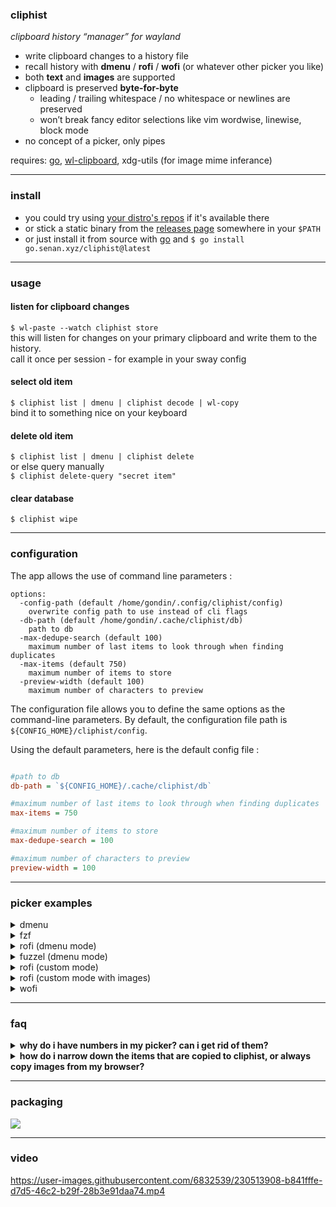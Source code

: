 ### cliphist

_clipboard history “manager” for wayland_

- write clipboard changes to a history file
- recall history with **dmenu** / **rofi** / **wofi** (or whatever other picker you like)
- both **text** and **images** are supported
- clipboard is preserved **byte-for-byte**
  - leading / trailing whitespace / no whitespace or newlines are
    preserved
  - won’t break fancy editor selections like vim wordwise, linewise,
    block mode
- no concept of a picker, only pipes

requires: [go](https://golang.org/),
[wl-clipboard](https://github.com/bugaevc/wl-clipboard), xdg-utils (for
image mime inferance)

---

### install

- you could try using [your distro's repos](#packaging) if it's available there
- or stick a static binary from the [releases page](https://github.com/sentriz/cliphist/releases) somewhere in your `$PATH`
- or just install it from source with [go](https://go.dev/doc/install) and `$ go install go.senan.xyz/cliphist@latest`

---

### usage

#### listen for clipboard changes

`$ wl-paste --watch cliphist store`  
this will listen for changes on your primary clipboard and write them to the history.  
call it once per session - for example in your sway config

#### select old item

`$ cliphist list | dmenu | cliphist decode | wl-copy`  
bind it to something nice on your keyboard

#### delete old item

`$ cliphist list | dmenu | cliphist delete`  
or else query manually  
`$ cliphist delete-query "secret item"`

#### clear database

`$ cliphist wipe`

---

### configuration

The app allows the use of command line parameters : 
```
options:
  -config-path (default /home/gondin/.config/cliphist/config)
    overwrite config path to use instead of cli flags
  -db-path (default /home/gondin/.cache/cliphist/db)
    path to db
  -max-dedupe-search (default 100)
    maximum number of last items to look through when finding duplicates
  -max-items (default 750)
    maximum number of items to store
  -preview-width (default 100)
    maximum number of characters to preview
```

The configuration file allows you to define the same options as the command-line parameters. By default, the configuration file path is `${CONFIG_HOME}/cliphist/config`.

Using the default parameters, here is the default config file :

```ini

#path to db
db-path = `${CONFIG_HOME}/.cache/cliphist/db`

#maximum number of last items to look through when finding duplicates
max-items = 750

#maximum number of items to store
max-dedupe-search = 100

#maximum number of characters to preview
preview-width = 100
```

---

### picker examples

<details>
<summary>dmenu</summary>

`cliphist list | dmenu | cliphist decode | wl-copy`

</details>

<details>
<summary>fzf</summary>

`cliphist list | fzf --no-sort | cliphist decode | wl-copy`

</details>

<details>
<summary>rofi (dmenu mode)</summary>

`cliphist list | rofi -dmenu | cliphist decode | wl-copy`

</details>

<details>
<summary>fuzzel (dmenu mode)</summary>

`cliphist list | fuzzel --dmenu | cliphist decode | wl-copy`

</details>

<details>
<summary>rofi (custom mode)</summary>

`rofi -modi clipboard:/path/to/cliphist-rofi -show clipboard`

(requires [contrib/cliphist-rofi](https://github.com/sentriz/cliphist/blob/master/contrib/cliphist-rofi))

</details>

<details>
<summary>rofi (custom mode with images)</summary>

`rofi -modi clipboard:/path/to/cliphist-rofi-img -show clipboard -show-icons`

(requires [contrib/cliphist-rofi-img](https://github.com/sentriz/cliphist/blob/master/contrib/cliphist-rofi-img))

</details>

<details>
  <summary>wofi</summary>

  `cliphist list | wofi -S dmenu | cliphist decode | wl-copy`

  Example config for sway:
```
exec wl-paste --watch cliphist store
bindsym Mod1+p exec cliphist list | wofi -S dmenu | cliphist decode | wl-copy
```
</details>

---

### faq

<details>
<summary><strong>why do i have numbers in my picker? can i get rid of them?</strong></summary>

it's important that a line prefixed with a number is piped into `cliphist decode`. this number is used to lookup in the database the exact original selection that you made, with all leading, trailing, non printable etc whitespace presevered. none of that will not be shown in the preview output of `cliphist list`

since the format of `cliphist list` is `"<id>\t<100 char preview>"`, and most pickers consider `"\t"` to be column seperator, you can try to just select column number 2

```shell
# fzf
cliphist list | fzf -d $'\t' --with-nth 2 | cliphist decode | wl-copy
```

```shell
# rofi
cliphist list | rofi -dmenu -display-columns 2 | cliphist decode | wl-copy
```

```shell
# wofi
# it kind of works but breaks with quotes in the original selection. i recommend not trying to hide the column with wofi
cliphist list | wofi --dmenu --pre-display-cmd "echo '%s' | cut -f 2" | cliphist decode | wl-copy
```

</details>

<details>
<summary><strong>how do i narrow down the items that are copied to cliphist, or always copy images from my browser?</strong></summary>

it's also possible to run `wl-paste --watch` several times for multiple mime types

for example in your window manager's startup you could run

```
wl-paste --type text --watch cliphist store
wl-paste --type image --watch cliphist store
```

now you should have text and raw image data available in your history. make sure you have xdg-utils installed too

</details>

---

### packaging

[![](https://repology.org/badge/vertical-allrepos/cliphist.svg?columns=4)](https://repology.org/project/cliphist/versions)

---

### video

<https://user-images.githubusercontent.com/6832539/230513908-b841fffe-d7d5-46c2-b29f-28b3e91daa74.mp4>
